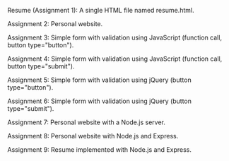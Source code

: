 Resume (Assignment 1):
A single HTML file named resume.html.

Assignment 2:
Personal website.

Assignment 3:
Simple form with validation using JavaScript (function call, button type="button").

Assignment 4:
Simple form with validation using JavaScript (function call, button type="submit").

Assignment 5:
Simple form with validation using jQuery (button type="button").

Assignment 6:
Simple form with validation using jQuery (button type="submit").

Assignment 7:
Personal website with a Node.js server.

Assignment 8:
Personal website with Node.js and Express.

Assignment 9:
Resume implemented with Node.js and Express.

